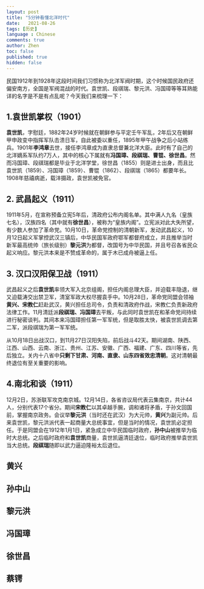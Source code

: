 ```yaml
---
layout: post
title: "5分钟看懂北洋时代"
date:   2021-08-26
tags: [历史]
language : Chinese
comments: true
author: Zhen
toc: false
published: true
hidden: false
---
```

民国1912年到1928年这段时间我们习惯称为北洋军阀时期，这个时候国民政府还偏安南方，全国是军阀混战的时代。袁世凯、段祺瑞、黎元洪、冯国璋等等耳熟能详的名字是不是有点乱呢？今天我们来梳理一下：

## 1.袁世凯掌权（1901）
**袁世凯**，字慰廷，1882年24岁时候就在朝鲜参与平定壬午军乱，2年后又在朝鲜甲申政变中指挥军队击溃日军，自此被委以重任，1895年甲午战争之后小站练兵。1901年**李鸿章**去世，接任李鸿章成为直隶总督兼北洋大臣。此时有了自己的北洋嫡系军队约7万人，其中的核心下属就有**冯国璋、段祺瑞、曹锟、徐世昌**。然而冯国璋、段祺瑞都是毕业于北洋学堂，徐世昌（1855）则是进士出身，而且比袁世凯（1859）、冯国璋（1859）、曹锟（1862）、段祺瑞（1865）都要年长。1908年慈禧病逝，载沣摄政，袁世凯被免官。

## 2. 武昌起义（1911）
1911年5月，在宣称预备立宪5年后，清政府公布内阁名单。其中满人九名（皇族七名），汉族四名（其中就有**徐世昌**），被称为“皇族内阁”。立宪派对此大失所望，有少数人参加了革命党。10月10日，革命党控制的清朝新军，发动武昌起义，10月12日起义军掌控武汉三镇后，中华民国军政府鄂军都督府成立，并且推举当时新军最高统帅（旅长级别）**黎元洪**为都督，改国号为中华民国，并且号召各省民众起义响应。黎元洪本来是不赞成革命的，属于木已成舟被逼上任。

## 3. 汉口汉阳保卫战（1911）
武昌起义之后**袁世凯**率领大军入北京组阁，担任内阁总理大臣，并迫载丰隐退，继又迫载涛交出禁卫军，清室军政大权尽握袁手中。10月28日，革命党同盟会领袖**黄兴、宋教仁**赶赴武汉，黄兴担任总司令，负责和清政府作战，宋教仁负责新政府法律工作。11月清廷派**段祺瑞、冯国璋**去平叛，与此同时袁世凯在和革命党间持续进行秘密谈判。其间本来冯国璋担任第一军军统，但是取胜太快，被袁世凯调去第二军，派段祺瑞为第一军军统。

从10月18日出战汉口，到11月27日汉阳失陷，前后战斗42天。期间湖南、陕西、江西、山西、云南、浙江、贵州、江苏、安徽、广西、福建、广东、四川等省，先后独立。关内十八省中**只剩下甘肃、河南、直隶、山东四省效忠清朝**。这对清朝最终退位有至关重要的影响。

## 4.南北和谈（1911）

12月2日，苏浙联军攻克南京城。12月14日，各省咨议局代表云集南京，共计44人，分别代表17个省分。期间**宋教仁**以其卓越手腕，调和诸将矛盾，于孙文回国前，掌握南京政务。会议举**黎元洪**（当时还在武汉）为大元帅，**黄兴**为副元帅。后来袁世凯，黎元洪派代表一起商量大总统事宜，但是当时的情况，袁世凯必定担任。于是同盟会在1912年1月1日，紧急成立中华民国临时政府，**孙中山**被推举为临时大总统。之后临时政府和**袁世凯**商量，袁世凯逼清廷退位，临时政府推举袁世凯当大总统。**段祺瑞**随即以武力逼迫隆裕太后退位。

## 黄兴

## 孙中山


## 黎元洪

## 冯国璋
## 徐世昌

## 蔡锷
<!--stackedit_data:
eyJoaXN0b3J5IjpbLTE0MzU3MTkzMTUsNDQzNjYzNjAzLDMwOD
MwMzY1NCwtMTgzNDQyMDg5NiwyNTg1ODUxMiwtMzI0OTg4NzU5
LDUwOTU3MTg4NiwtMjE4MjM4MTAwLC0xNTYzMTc0NjQxLDE0NT
I3NzA3MTksLTEyMTk0MDUzMTEsLTIzODMyNjI2MywtMTUwMTcw
MjM0LC0xMjEyMjg1MzM3LDc5ODAyODkwNywtMTY5NTAwNTA4MF
19
-->